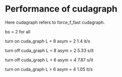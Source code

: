 # Performance of cudagraph

Here cudagraph refers to force_f_fast cudagraph.

bs = 2 for all

turn on cuda_graph
L = 8
asym = 2
1.4 it/s

turn off cuda_graph
L = 8
asym = 2
5.33 s/it

turn off cuda_graph
L = 6
asym = 4
7.87 s/it

turn on cuda_graph
L = 6
asym = 4
1.05 it/s
